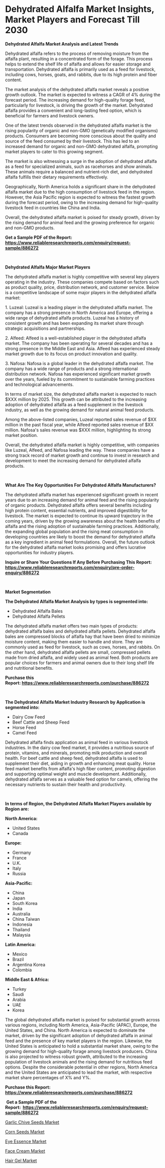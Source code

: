 <p><h1>Dehydrated Alfalfa Market Insights, Market Players and Forecast Till 2030</h1></p><p><strong>Dehydrated Alfalfa Market Analysis and Latest Trends</strong></p>
<p><p>Dehydrated alfalfa refers to the process of removing moisture from the alfalfa plant, resulting in a concentrated form of the forage. This process helps to extend the shelf life of alfalfa and allows for easier storage and transportation. Dehydrated alfalfa is primarily used as a feed for livestock, including cows, horses, goats, and rabbits, due to its high protein and fiber content.</p><p>The market analysis of the dehydrated alfalfa market reveals a positive growth outlook. The market is expected to witness a CAGR of 4% during the forecast period. The increasing demand for high-quality forage feed, particularly for livestock, is driving the growth of the market. Dehydrated alfalfa provides a convenient and long-lasting feed option, which is beneficial for farmers and livestock owners. </p><p>One of the latest trends observed in the dehydrated alfalfa market is the rising popularity of organic and non-GMO (genetically modified organisms) products. Consumers are becoming more conscious about the quality and source of the feed consumed by their livestock. This has led to an increased demand for organic and non-GMO dehydrated alfalfa, prompting market players to cater to this growing segment.</p><p>The market is also witnessing a surge in the adoption of dehydrated alfalfa as a feed for specialized animals, such as racehorses and show animals. These animals require a balanced and nutrient-rich diet, and dehydrated alfalfa fulfills their dietary requirements effectively.</p><p>Geographically, North America holds a significant share in the dehydrated alfalfa market due to the high consumption of livestock feed in the region. However, the Asia Pacific region is expected to witness the fastest growth during the forecast period, owing to the increasing demand for high-quality livestock feed in countries like China and India.</p><p>Overall, the dehydrated alfalfa market is poised for steady growth, driven by the rising demand for animal feed and the growing preference for organic and non-GMO products.</p></p>
<p><strong>Get a Sample PDF of the Report:&nbsp; <a href="https://www.reliableresearchreports.com/enquiry/request-sample/886272">https://www.reliableresearchreports.com/enquiry/request-sample/886272</a></strong></p>
<p>&nbsp;</p>
<p><strong>Dehydrated Alfalfa Major Market Players</strong></p>
<p><p>The dehydrated alfalfa market is highly competitive with several key players operating in the industry. These companies compete based on factors such as product quality, price, distribution network, and customer service. Below is a competitive landscape of some major players in the dehydrated alfalfa market:</p><p>1. Luzeal: Luzeal is a leading player in the dehydrated alfalfa market. The company has a strong presence in North America and Europe, offering a wide range of dehydrated alfalfa products. Luzeal has a history of consistent growth and has been expanding its market share through strategic acquisitions and partnerships.</p><p>2. Alfeed: Alfeed is a well-established player in the dehydrated alfalfa market. The company has been operating for several decades and has a strong presence in the Middle East and Asia. Alfeed has experienced steady market growth due to its focus on product innovation and quality.</p><p>3. Nafosa: Nafosa is a global leader in the dehydrated alfalfa market. The company has a wide range of products and a strong international distribution network. Nafosa has experienced significant market growth over the years, fueled by its commitment to sustainable farming practices and technological advancements.</p><p>In terms of market size, the dehydrated alfalfa market is expected to reach $XXX million by 2025. This growth can be attributed to the increasing adoption of dehydrated alfalfa as a feed supplement in the livestock industry, as well as the growing demand for natural animal feed products.</p><p>Among the above-listed companies, Luzeal reported sales revenue of $XX million in the past fiscal year, while Alfeed reported sales revenue of $XX million. Nafosa's sales revenue was $XXX million, highlighting its strong market position.</p><p>Overall, the dehydrated alfalfa market is highly competitive, with companies like Luzeal, Alfeed, and Nafosa leading the way. These companies have a strong track record of market growth and continue to invest in research and development to meet the increasing demand for dehydrated alfalfa products.</p></p>
<p>&nbsp;</p>
<p><strong>What Are The Key Opportunities For Dehydrated Alfalfa Manufacturers?</strong></p>
<p><p>The dehydrated alfalfa market has experienced significant growth in recent years due to an increasing demand for animal feed and the rising popularity of organic products. Dehydrated alfalfa offers several benefits including high protein content, essential nutrients, and improved digestibility for livestock. The market is expected to continue its upward trajectory in the coming years, driven by the growing awareness about the health benefits of alfalfa and the rising adoption of sustainable farming practices. Additionally, the expanding global population and the rising meat consumption in developing countries are likely to boost the demand for dehydrated alfalfa as a key ingredient in animal feed formulations. Overall, the future outlook for the dehydrated alfalfa market looks promising and offers lucrative opportunities for industry players.</p></p>
<p><strong>Inquire or Share Your Questions If Any Before Purchasing This Report: <a href="https://www.reliableresearchreports.com/enquiry/pre-order-enquiry/886272">https://www.reliableresearchreports.com/enquiry/pre-order-enquiry/886272</a></strong></p>
<p>&nbsp;</p>
<p><strong>Market Segmentation</strong></p>
<p><strong>The Dehydrated Alfalfa Market Analysis by types is segmented into:</strong></p>
<p><ul><li>Dehydrated Alfalfa Bales</li><li>Dehydrated Alfalfa Pellets</li></ul></p>
<p><p>The dehydrated alfalfa market offers two main types of products: dehydrated alfalfa bales and dehydrated alfalfa pellets. Dehydrated alfalfa bales are compressed blocks of alfalfa hay that have been dried to minimize moisture content, making them easier to handle and store. They are commonly used as feed for livestock, such as cows, horses, and rabbits. On the other hand, dehydrated alfalfa pellets are small, compressed pellets made from dried alfalfa, and widely used as animal feed. Both products are popular choices for farmers and animal owners due to their long shelf life and nutritional benefits.</p></p>
<p><strong>Purchase this Report:&nbsp;<a href="https://www.reliableresearchreports.com/purchase/886272">https://www.reliableresearchreports.com/purchase/886272</a></strong></p>
<p>&nbsp;</p>
<p><strong>The Dehydrated Alfalfa Market Industry Research by Application is segmented into:</strong></p>
<p><ul><li>Dairy Cow Feed</li><li>Beef Cattle and Sheep Feed</li><li>Horse Feed</li><li>Camel Feed</li></ul></p>
<p><p>Dehydrated alfalfa finds application as animal feed in various livestock industries. In the dairy cow feed market, it provides a nutritious source of protein, vitamins, and minerals, promoting milk production and overall health. For beef cattle and sheep feed, dehydrated alfalfa is used to supplement their diet, aiding in growth and enhancing meat quality. Horse feed market benefits from alfalfa's high fiber content, promoting digestion and supporting optimal weight and muscle development. Additionally, dehydrated alfalfa serves as a valuable feed option for camels, offering the necessary nutrients to sustain their health and productivity.</p></p>
<p>&nbsp;</p>
<p><strong>In terms of Region, the Dehydrated Alfalfa Market Players available by Region are:</strong></p>
<p>
    <p> <strong> North America: </strong>
        <ul>
            <li>United States</li>
            <li>Canada</li>
        </ul>
        </p> 
    <p> <strong> Europe: </strong>
        <ul>
            <li>Germany</li>
            <li>France</li>
            <li>U.K.</li>
            <li>Italy</li>
            <li>Russia</li>
        </ul>
        </p> 
    <p> <strong> Asia-Pacific: </strong>
        <ul>
            <li>China</li>
            <li>Japan</li>
            <li>South Korea</li>
            <li>India</li>
            <li>Australia</li>
            <li>China Taiwan</li>
            <li>Indonesia</li>
            <li>Thailand</li>
            <li>Malaysia</li>
        </ul>
        </p> 
    <p> <strong> Latin America: </strong>
        <ul>
            <li>Mexico</li>
            <li>Brazil</li>
            <li>Argentina Korea</li>
            <li>Colombia</li>
        </ul>
        </p> 
    <p> <strong> Middle East & Africa: </strong>
        <ul>
            <li>Turkey</li>
            <li>Saudi</li>
            <li>Arabia</li>
            <li>UAE</li>
            <li>Korea</li>
        </ul>
    </p>
    </p>
<p><p>The global dehydrated alfalfa market is poised for substantial growth across various regions, including North America, Asia-Pacific (APAC), Europe, the United States, and China. North America is expected to dominate the market, driven by the significant adoption of dehydrated alfalfa in animal feed and the presence of key market players in the region. Likewise, the United States is anticipated to hold a substantial market share, owing to the growing demand for high-quality forage among livestock producers. China is also projected to witness robust growth, attributed to the increasing population of livestock animals and the rising demand for nutritious feed options. Despite the considerable potential in other regions, North America and the United States are anticipated to lead the market, with respective market share percentages of X% and Y%.</p></p>
<p><strong>Purchase this Report: <a href="https://www.reliableresearchreports.com/purchase/886272">https://www.reliableresearchreports.com/purchase/886272</a></strong></p>
<p>&nbsp;<strong>Get a Sample PDF of the Report:&nbsp;&nbsp;<a href="https://www.reliableresearchreports.com/enquiry/request-sample/886272">https://www.reliableresearchreports.com/enquiry/request-sample/886272</a></strong></p>
<p><strong></strong></p>
<p><p><a href="https://github.com/jonneygiverf/Market-Research-Report-List-1/blob/main/garlic-chive-seeds-market.md">Garlic Chive Seeds Market</a></p><p><a href="https://github.com/prosalinda88/Market-Research-Report-List-1/blob/main/corn-seeds-market.md">Corn Seeds Market</a></p><p><a href="https://medium.com/@devidwarnerrp23/eye-essence-market-size-and-market-trends-complete-industry-overview-2023-to-2030-a6b86e26160b">Eye Essence Market</a></p><p><a href="https://medium.com/@mhdhonirp23/face-cream-market-insight-market-trends-growth-forecasted-from-2023-to-2030-ffc8b2d3dabd">Face Cream Market</a></p><p><a href="https://medium.com/@yuvrajsinghrp23/analyzing-hair-gel-market-global-industry-perspective-and-forecast-2023-to-2030-d9d24f4e1683">Hair Gel Market</a></p></p>